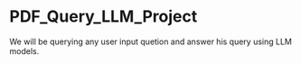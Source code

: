 # PDF_Query_LLM_Project
We will be querying any user input quetion and answer his query using LLM models.
